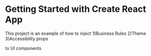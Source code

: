 # Getting Started with Create React App

This project is an example of how to inject 
1)Business Rules
2)Theme
3)Accessibility props 

to UI components 

